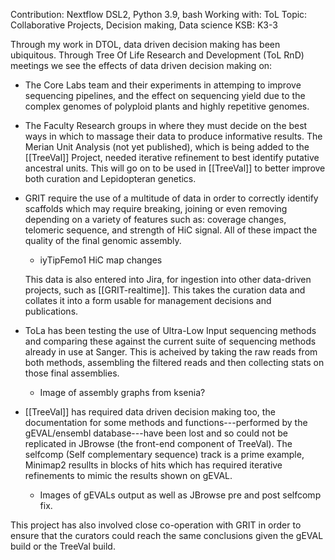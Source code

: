 Contribution: Nextflow DSL2, Python 3.9, bash
Working with: ToL
Topic: Collaborative Projects, Decision making, Data science
KSB: K3-3

Through my work in DTOL, data driven decision making has been ubiquitous. Through Tree Of Life Research and Development (ToL RnD) meetings we see the effects of data driven decision making on:

- The Core Labs team and their experiments in attemping to improve sequencing pipelines, and the effect on sequencing yield due to the complex genomes of polyploid plants and highly repetitive genomes.

- The Faculty Research groups in where they must decide on the best ways in which to massage their data to produce informative results. The Merian Unit Analysis (not yet published), which is being added to the [[TreeVal]] Project, needed iterative refinement to best identify putative ancestral units. This will go on to be used in [[TreeVal]] to better improve both curation and Lepidopteran genetics.

- GRIT require the use of a multitude of data in order to correctly identify scaffolds which may require breaking, joining or even removing depending on a variety of features such as: coverage changes, telomeric sequence, and strength of HiC signal. All of these impact the quality of the final genomic assembly.
	-  iyTipFemo1 HiC map changes

	This data is also entered into Jira, for ingestion into other data-driven projects, such as [[GRIT-realtime]]. This takes the curation data and collates it into a form usable for management decisions and publications.

- ToLa has been testing the use of Ultra-Low Input sequencing methods and comparing these against the current suite of sequencing methods already in use at Sanger. This is acheived by taking the raw reads from both methods, assembling the filtered reads and then collecting stats on those final assemblies.
	- Image of assembly graphs from ksenia?

- [[TreeVal]] has required data driven decision making too, the documentation for some methods and functions---performed by the gEVAL/ensembl database---have been lost and so could not be replicated in JBrowse (the front-end component of TreeVal). The selfcomp (Self complementary sequence) track is a prime example, Minimap2 resullts in blocks of hits which has required iterative refinements to mimic the results shown on gEVAL.
	- Images of gEVALs output as well as JBrowse pre and post selfcomp fix.

This project has also involved close co-operation with GRIT in order to ensure that the curators could reach the same conclusions given the gEVAL build or the TreeVal build. 